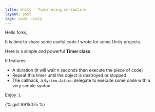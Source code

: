 ```yaml
---
title: Unity - Timer using co-routine
layout: post
tags: code, unity
---
```


Hello folks,

It is time to share some useful code I wrote for some Unity projects.

Here is a simple and powerful **Timer class**.

It features:

- A duration (it will wait n seconds then execute the piece of code)
- Repeat this timer until the object is destroyed or stopped
- The callback, a ``System.Action`` delegate to execute some code with a very simple syntax

Enjoy :).

{% gist 9915075 %}
